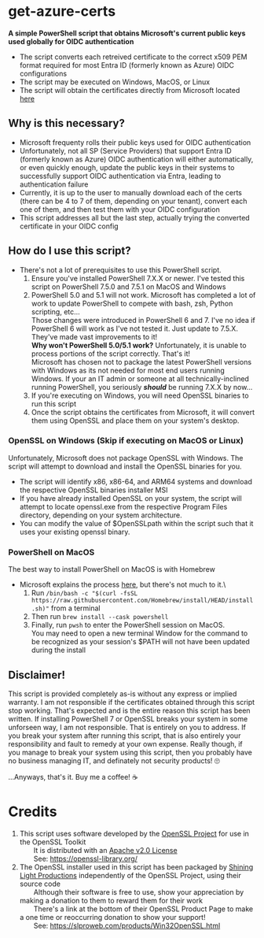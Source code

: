 # get-azure-certs
**A simple PowerShell script that obtains Microsoft's current public keys used globally for OIDC authentication**
* The script converts each retreived certificate to the correct x509 PEM format required for most Entra ID (formerly known as Azure) OIDC configurations
* The script may be executed on Windows, MacOS, or Linux
* The script will obtain the certificates directly from Microsoft located [here](https://login.microsoftonline.com/common/discovery/keys)

## Why is this necessary?
* Microsoft frequenty rolls their public keys used for OIDC authentication
* Unfortunately, not all SP (Service Providers) that support Entra ID (formerly known as Azure) OIDC authentication will either automatically, or even quickly enough, update the public keys in their systems to successfully support OIDC authentication via Entra, leading to authentication failure
* Currently, it is up to the user to manually download each of the certs (there can be 4 to 7 of them, depending on your tenant), convert each one of them, and then test them with your OIDC configuration
* This script addresses all but the last step, actually trying the converted certificate in your OIDC config

## How do I use this script?
* There's not a lot of prerequisites to use this PowerShell script.
  1. Ensure you've installed PowerShell 7.X.X or newer. I've tested this script on PowerShell 7.5.0 and 7.5.1 on MacOS and Windows
  2. PowerShell 5.0 and 5.1 will not work. Microsoft has completed a lot of work to update PowerShell to compete with bash, zsh, Python scripting, etc...\
     Those changes were introduced in PowerShell 6 and 7. I've no idea if PowerShell 6 will work as I've not tested it. Just update to 7.5.X. They've made vast improvements to it!\
     **Why won't PowerShell 5.0/5.1 work?** Unfortunately, it is unable to process portions of the script correctly. That's it!\
     Microsoft has chosen not to package the latest PowerShell versions with Windows as its not needed for most end users running Windows.
     If your an IT admin or someone at all technically-inclined running PowerShell, you seriously ***should*** be running 7.X.X by now...
  4. If you're executing on Windows, you will need OpenSSL binaries to run this script
  5. Once the script obtains the certificates from Microsoft, it will convert them using OpenSSL and place them on your system's desktop.

### OpenSSL on Windows (Skip if executing on MacOS or Linux)
Unfortunately, Microsoft does not package OpenSSL with Windows. The script will attempt to download and install the OpenSSL binaries for you.
* The script will identify x86, x86-64, and ARM64 systems and download the respective OpenSSL binaries installer MSI
* If you have already installed OpenSSL on your system, the script will attempt to locate openssl.exe from the respective Program Files directory, depending on your system architecture.
* You can modify the value of $OpenSSLpath within the script such that it uses your existing openssl binary.

### PowerShell on MacOS
The best way to install PowerShell on MacOS is with Homebrew
* Microsoft explains the process [here](https://learn.microsoft.com/en-us/powershell/scripting/install/installing-powershell-on-macos?view=powershell-7.5#install-the-latest-stable-release-of-powershell), but there's not much to it.\
  1. Run `/bin/bash -c "$(curl -fsSL https://raw.githubusercontent.com/Homebrew/install/HEAD/install.sh)"` from a terminal
  2. Then run `brew install --cask powershell`
  3. Finally, run `pwsh` to enter the PowerShell session on MacOS.\
     You may need to open a new terminal Window for the command to be recognized as your session's $PATH will not have been updated during the install

## Disclaimer!
This script is provided completely as-is without any express or implied warranty. I am not responsible if the certificates obtained through this script stop working. That's expected and is the entire reason this script has been written. If installing PowerShell 7 or OpenSSL breaks your system in some unforseen way, I am not responsible. That is entirely on you to address. If you break your system after running this script, that is also entirely your responsibility and fault to remedy at your own expense. Really though, if you manage to break your system using this script, then you probably have no business managing IT, and definately not security products! 🙄





...Anyways, that's it. Buy me a coffee! ☕️

# Credits
1. This script uses software developed by the [OpenSSL Project](https://openssl-library.org/) for use in the OpenSSL Toolkit\
   &emsp;&emsp;It is distributed with an [Apache v2.0 License](https://opensource.org/license/apache-2-0)\
   &emsp;&emsp;See: https://openssl-library.org/
2. The OpenSSL installer used in this script has been packaged by [Shining Light Productions](https://slproweb.com/index.html) independently of the OpenSSL Project, using their source code\
   &emsp;&emsp;Although their software is free to use, show your appreciation by making a donation to them to reward them for their work\
   &emsp;&emsp;There's a link at the bottom of their OpenSSL Product Page to make a one time or reoccurring donation to show your support!\
   &emsp;&emsp;See: https://slproweb.com/products/Win32OpenSSL.html

